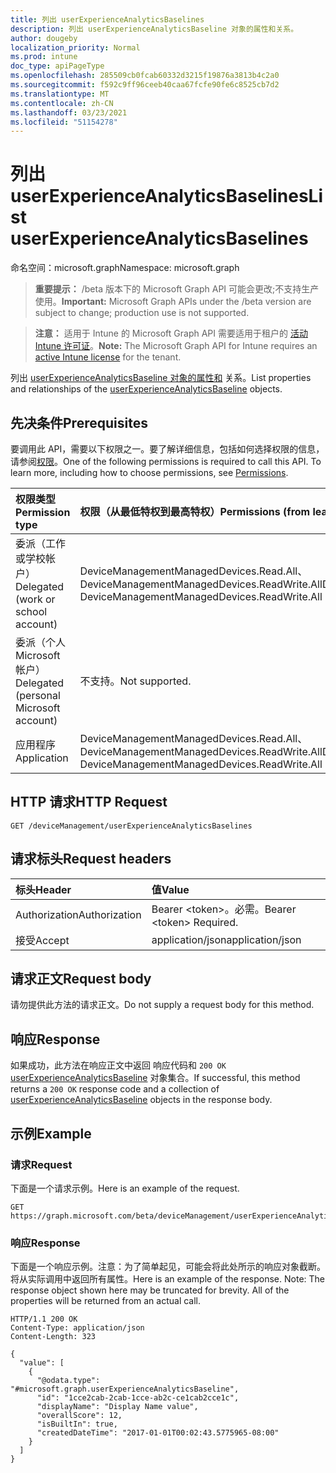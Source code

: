 ```yaml
---
title: 列出 userExperienceAnalyticsBaselines
description: 列出 userExperienceAnalyticsBaseline 对象的属性和关系。
author: dougeby
localization_priority: Normal
ms.prod: intune
doc_type: apiPageType
ms.openlocfilehash: 285509cb0fcab60332d3215f19876a3813b4c2a0
ms.sourcegitcommit: f592c9ff96ceeb40caa67fcfe90fe6c8525cb7d2
ms.translationtype: MT
ms.contentlocale: zh-CN
ms.lasthandoff: 03/23/2021
ms.locfileid: "51154278"
---
```

# <a name="list-userexperienceanalyticsbaselines"></a><span data-ttu-id="4a415-103">列出 userExperienceAnalyticsBaselines</span><span class="sxs-lookup"><span data-stu-id="4a415-103">List userExperienceAnalyticsBaselines</span></span>

<span data-ttu-id="4a415-104">命名空间：microsoft.graph</span><span class="sxs-lookup"><span data-stu-id="4a415-104">Namespace: microsoft.graph</span></span>

> <span data-ttu-id="4a415-105">**重要提示：** /beta 版本下的 Microsoft Graph API 可能会更改;不支持生产使用。</span><span class="sxs-lookup"><span data-stu-id="4a415-105">**Important:** Microsoft Graph APIs under the /beta version are subject to change; production use is not supported.</span></span>

> <span data-ttu-id="4a415-106">**注意：** 适用于 Intune 的 Microsoft Graph API 需要适用于租户的 [活动 Intune 许可证](https://go.microsoft.com/fwlink/?linkid=839381)。</span><span class="sxs-lookup"><span data-stu-id="4a415-106">**Note:** The Microsoft Graph API for Intune requires an [active Intune license](https://go.microsoft.com/fwlink/?linkid=839381) for the tenant.</span></span>

<span data-ttu-id="4a415-107">列出 [userExperienceAnalyticsBaseline 对象的属性和](../resources/intune-devices-userexperienceanalyticsbaseline.md) 关系。</span><span class="sxs-lookup"><span data-stu-id="4a415-107">List properties and relationships of the [userExperienceAnalyticsBaseline](../resources/intune-devices-userexperienceanalyticsbaseline.md) objects.</span></span>

## <a name="prerequisites"></a><span data-ttu-id="4a415-108">先决条件</span><span class="sxs-lookup"><span data-stu-id="4a415-108">Prerequisites</span></span>
<span data-ttu-id="4a415-p101">要调用此 API，需要以下权限之一。要了解详细信息，包括如何选择权限的信息，请参阅[权限](/graph/permissions-reference)。</span><span class="sxs-lookup"><span data-stu-id="4a415-p101">One of the following permissions is required to call this API. To learn more, including how to choose permissions, see [Permissions](/graph/permissions-reference).</span></span>

|<span data-ttu-id="4a415-111">权限类型</span><span class="sxs-lookup"><span data-stu-id="4a415-111">Permission type</span></span>|<span data-ttu-id="4a415-112">权限（从最低特权到最高特权）</span><span class="sxs-lookup"><span data-stu-id="4a415-112">Permissions (from least to most privileged)</span></span>|
|:---|:---|
|<span data-ttu-id="4a415-113">委派（工作或学校帐户）</span><span class="sxs-lookup"><span data-stu-id="4a415-113">Delegated (work or school account)</span></span>|<span data-ttu-id="4a415-114">DeviceManagementManagedDevices.Read.All、DeviceManagementManagedDevices.ReadWrite.All</span><span class="sxs-lookup"><span data-stu-id="4a415-114">DeviceManagementManagedDevices.Read.All, DeviceManagementManagedDevices.ReadWrite.All</span></span>|
|<span data-ttu-id="4a415-115">委派（个人 Microsoft 帐户）</span><span class="sxs-lookup"><span data-stu-id="4a415-115">Delegated (personal Microsoft account)</span></span>|<span data-ttu-id="4a415-116">不支持。</span><span class="sxs-lookup"><span data-stu-id="4a415-116">Not supported.</span></span>|
|<span data-ttu-id="4a415-117">应用程序</span><span class="sxs-lookup"><span data-stu-id="4a415-117">Application</span></span>|<span data-ttu-id="4a415-118">DeviceManagementManagedDevices.Read.All、DeviceManagementManagedDevices.ReadWrite.All</span><span class="sxs-lookup"><span data-stu-id="4a415-118">DeviceManagementManagedDevices.Read.All, DeviceManagementManagedDevices.ReadWrite.All</span></span>|

## <a name="http-request"></a><span data-ttu-id="4a415-119">HTTP 请求</span><span class="sxs-lookup"><span data-stu-id="4a415-119">HTTP Request</span></span>
<!-- {
  "blockType": "ignored"
}
-->
``` http
GET /deviceManagement/userExperienceAnalyticsBaselines
```

## <a name="request-headers"></a><span data-ttu-id="4a415-120">请求标头</span><span class="sxs-lookup"><span data-stu-id="4a415-120">Request headers</span></span>
|<span data-ttu-id="4a415-121">标头</span><span class="sxs-lookup"><span data-stu-id="4a415-121">Header</span></span>|<span data-ttu-id="4a415-122">值</span><span class="sxs-lookup"><span data-stu-id="4a415-122">Value</span></span>|
|:---|:---|
|<span data-ttu-id="4a415-123">Authorization</span><span class="sxs-lookup"><span data-stu-id="4a415-123">Authorization</span></span>|<span data-ttu-id="4a415-124">Bearer &lt;token&gt;。必需。</span><span class="sxs-lookup"><span data-stu-id="4a415-124">Bearer &lt;token&gt; Required.</span></span>|
|<span data-ttu-id="4a415-125">接受</span><span class="sxs-lookup"><span data-stu-id="4a415-125">Accept</span></span>|<span data-ttu-id="4a415-126">application/json</span><span class="sxs-lookup"><span data-stu-id="4a415-126">application/json</span></span>|

## <a name="request-body"></a><span data-ttu-id="4a415-127">请求正文</span><span class="sxs-lookup"><span data-stu-id="4a415-127">Request body</span></span>
<span data-ttu-id="4a415-128">请勿提供此方法的请求正文。</span><span class="sxs-lookup"><span data-stu-id="4a415-128">Do not supply a request body for this method.</span></span>

## <a name="response"></a><span data-ttu-id="4a415-129">响应</span><span class="sxs-lookup"><span data-stu-id="4a415-129">Response</span></span>
<span data-ttu-id="4a415-130">如果成功，此方法在响应正文中返回 响应代码和 `200 OK` [userExperienceAnalyticsBaseline](../resources/intune-devices-userexperienceanalyticsbaseline.md) 对象集合。</span><span class="sxs-lookup"><span data-stu-id="4a415-130">If successful, this method returns a `200 OK` response code and a collection of [userExperienceAnalyticsBaseline](../resources/intune-devices-userexperienceanalyticsbaseline.md) objects in the response body.</span></span>

## <a name="example"></a><span data-ttu-id="4a415-131">示例</span><span class="sxs-lookup"><span data-stu-id="4a415-131">Example</span></span>

### <a name="request"></a><span data-ttu-id="4a415-132">请求</span><span class="sxs-lookup"><span data-stu-id="4a415-132">Request</span></span>
<span data-ttu-id="4a415-133">下面是一个请求示例。</span><span class="sxs-lookup"><span data-stu-id="4a415-133">Here is an example of the request.</span></span>
``` http
GET https://graph.microsoft.com/beta/deviceManagement/userExperienceAnalyticsBaselines
```

### <a name="response"></a><span data-ttu-id="4a415-134">响应</span><span class="sxs-lookup"><span data-stu-id="4a415-134">Response</span></span>
<span data-ttu-id="4a415-p102">下面是一个响应示例。注意：为了简单起见，可能会将此处所示的响应对象截断。将从实际调用中返回所有属性。</span><span class="sxs-lookup"><span data-stu-id="4a415-p102">Here is an example of the response. Note: The response object shown here may be truncated for brevity. All of the properties will be returned from an actual call.</span></span>
``` http
HTTP/1.1 200 OK
Content-Type: application/json
Content-Length: 323

{
  "value": [
    {
      "@odata.type": "#microsoft.graph.userExperienceAnalyticsBaseline",
      "id": "1cce2cab-2cab-1cce-ab2c-ce1cab2cce1c",
      "displayName": "Display Name value",
      "overallScore": 12,
      "isBuiltIn": true,
      "createdDateTime": "2017-01-01T00:02:43.5775965-08:00"
    }
  ]
}
```




